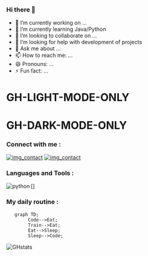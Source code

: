 ### Hi there 👋

- 🔭 I’m currently working on ...
- 🌱 I’m currently learning Java/Python
- 👯 I’m looking to collaborate on ...
- 🤔 I’m looking for help with development of projects
- 💬 Ask me about ...
- 📫 How to reach me: ...
- 😄 Pronouns: ...
- ⚡ Fun fact: ...

# GH-LIGHT-MODE-ONLY
# GH-DARK-MODE-ONLY

### Connect with me :
[![img_contact](<img src="https://cdn.jsdelivr.net/gh/devicons/devicon/icons/linkedin/linkedin-original.svg" />)](www.linkedin.com/in/ohini-jérémie-kuakuvi-a106b128a#gh-light-mode-only)
[![img_contact](<img src="https://cdn.jsdelivr.net/gh/devicons/devicon/icons/linkedin/linkedin-original.svg" />)](www.linkedin.com/in/ohini-jérémie-kuakuvi-a106b128a#gh-dark-mode-only)

### Languages and Tools :

[<img align="left" alt="python"  src="https://cdn.jsdelivr.net/gh/devicons/devicon/icons/python/python-original.svg"  style="padding-right:11px size:1px;"/>]


### My daily routine :
```mermaid
   graph TD;
        Code-->Eat;
        Train-->Eat;
        Eat-->Sleep;
        Sleep-->Code;
```

 
![GHstats](https://github-readme-stats.vercel.app/api?username=kojhack&show_icons=true)
        
          
